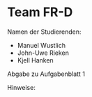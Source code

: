 # Team FR-D

Namen der Studierenden:

- Manuel Wustlich
- John-Uwe Rieken
- Kjell Hanken

Abgabe zu Aufgabenblatt 1

Hinweise:
